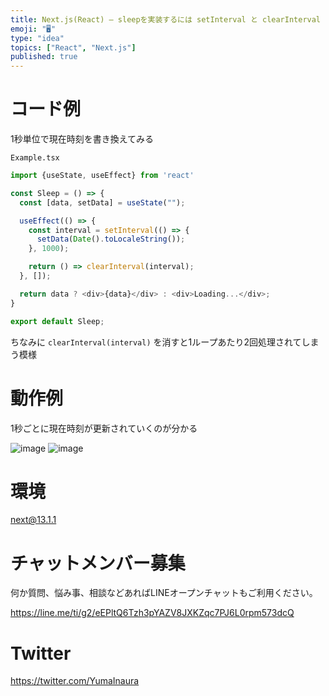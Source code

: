 ```yaml
---
title: Next.js(React) – sleepを実装するには setInterval と clearInterval を使えば良いようだ 
emoji: "🖥"
type: "idea"
topics: ["React", "Next.js"]
published: true
---
```


# コード例

1秒単位で現在時刻を書き換えてみる

`Example.tsx`

```js
import {useState, useEffect} from 'react'

const Sleep = () => {
  const [data, setData] = useState("");

  useEffect(() => {
    const interval = setInterval(() => {
      setData(Date().toLocaleString());
    }, 1000);

    return () => clearInterval(interval);
  }, []);

  return data ? <div>{data}</div> : <div>Loading...</div>;
}

export default Sleep;
```

ちなみに `clearInterval(interval)` を消すと1ループあたり2回処理されてしまう模様

# 動作例

1秒ごとに現在時刻が更新されていくのが分かる

![image](https://user-images.githubusercontent.com/13635059/210559772-8659cedc-0e4d-4e64-8229-1615c452a5e2.png)
![image](https://user-images.githubusercontent.com/13635059/210559786-645b48ae-d7b7-43a5-b8ca-024b2c004026.png)

# 環境

next@13.1.1


# チャットメンバー募集


何か質問、悩み事、相談などあればLINEオープンチャットもご利用ください。

https://line.me/ti/g2/eEPltQ6Tzh3pYAZV8JXKZqc7PJ6L0rpm573dcQ


# Twitter

https://twitter.com/YumaInaura

